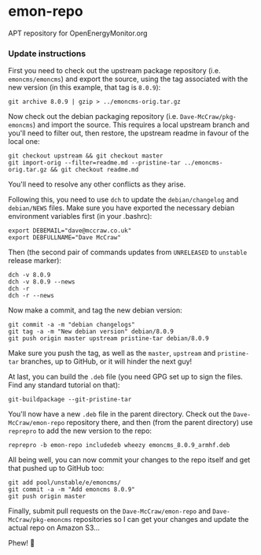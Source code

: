 emon-repo
=========

APT repository for OpenEnergyMonitor.org

### Update instructions

First you need to check out the upstream package repository (i.e. `emoncms/emoncms`) and export the source, using the tag associated with the new version (in this example, that tag is `8.0.9`):

    git archive 8.0.9 | gzip > ../emoncms-orig.tar.gz
    
Now check out the debian packaging repository (i.e. `Dave-McCraw/pkg-emoncms`) and import the source. This requires a local upstream branch and you'll need to filter out, then restore, the upstream readme in favour of the local one:

    git checkout upstream && git checkout master
    git import-orig --filter=readme.md --pristine-tar ../emoncms-orig.tar.gz && git checkout readme.md
    
You'll need to resolve any other conflicts as they arise.

Following this, you need to use `dch` to update the `debian/changelog` and `debian/NEWS` files. Make sure you have exported the necessary debian environment variables first (in your .bashrc):

    export DEBEMAIL="dave@mccraw.co.uk"
    export DEBFULLNAME="Dave McCraw"
    
Then (the second pair of commands updates from `UNRELEASED` to `unstable` release marker):

    dch -v 8.0.9
    dch -v 8.0.9 --news
    dch -r
    dch -r --news
    
Now make a commit, and tag the new debian version:

    git commit -a -m "debian changelogs"
    git tag -a -m "New debian version" debian/8.0.9
    git push origin master upstream pristine-tar debian/8.0.9

Make sure you push the tag, as well as the `master`, `upstream` and `pristine-tar` branches, up to GitHub, or it will hinder the next guy!

At last, you can build the `.deb` file (you need GPG set up to sign the files. Find any standard tutorial on that):

    git-buildpackage --git-pristine-tar
    
You'll now have a new `.deb` file in the parent directory. Check out the `Dave-McCraw/emon-repo` repository there, and then (from the parent directory) use `reprepro` to add the new version to the repo:

    reprepro -b emon-repo includedeb wheezy emoncms_8.0.9_armhf.deb
    
All being well, you can now commit your changes to the repo itself and get that pushed up to GitHub too:

    git add pool/unstable/e/emoncms/
    git commit -a -m "Add emoncms 8.0.9"
    git push origin master
    
Finally, submit pull requests on the `Dave-McCraw/emon-repo` and `Dave-McCraw/pkg-emoncms` repositories so I can get your changes and update the actual repo on Amazon S3...

Phew! :rocket:
